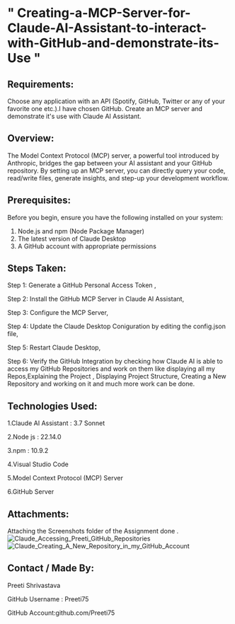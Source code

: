 # " Creating-a-MCP-Server-for-Claude-AI-Assistant-to-interact-with-GitHub-and-demonstrate-its-Use "


## Requirements:
  Choose any application with an API (Spotify, GitHub, Twitter or any of your favorite one etc.).I have chosen GitHub.
  Create an MCP server and demonstrate it's use with Claude AI Assistant.

## Overview:
  The Model Context Protocol (MCP) server, a powerful tool introduced by Anthropic, bridges the gap between your AI assistant and your GitHub repository. By setting up an MCP server, you can directly query your code, read/write files, generate insights, and step-up your development workflow.

## Prerequisites:
  Before you begin, ensure you have the following installed on your system:
 1. Node.js and npm (Node Package Manager)
 2. The latest version of Claude Desktop
 3. A GitHub account with appropriate permissions

## Steps Taken:
Step 1: Generate a GitHub Personal Access Token ,

Step 2: Install the GitHub MCP Server in Claude AI Assistant,

Step 3: Configure the MCP Server,

Step 4: Update the Claude Desktop Coniguration by editing the config.json file,

Step 5: Restart Claude Desktop,

Step 6: Verify the GitHub Integration by checking how Claude AI is able to access my GitHub Repositories and work on them like displaying all my Repos,Explaining the Project , Displaying Project Structure,
        Creating a New Repository and working on it and much more work can be done.
        
## Technologies Used:
1.Claude AI Assistant : 3.7 Sonnet

2.Node js : 22.14.0

3.npm : 10.9.2

4.Visual Studio Code

5.Model Context Protocol (MCP) Server

6.GitHub Server

## Attachments:
Attaching the Screenshots folder of the Assignment done .
![Claude_Accessing_Preeti_GitHub_Repositories](https://github.com/user-attachments/assets/bc0924bd-0e31-4252-a5bf-2fda56e278a0)
![Claude_Creating_A_New_Repository_in_my_GitHub_Account](https://github.com/user-attachments/assets/7237deb9-3aca-4ad6-b53d-e7e6bdb8c822)




## Contact / Made By:
Preeti Shrivastava

GitHub Username : Preeti75

GitHub Account:github.com/Preeti75
